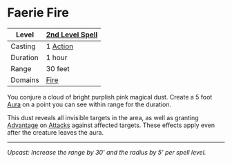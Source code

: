 # Faerie Fire

| Level    | [2nd Level Spell](2nd%20Level%20Spells.md)          |
| -------- | --------------------------------------------------- |
| Casting  | 1 [Action](../../../../Game%20Procedures/Action.md) |
| Duration | 1 hour                                              |
| Range    | 30 feet                                             |
| Domains  | [Fire](../../../Spell%20Domains/Fire.md)            |

You conjure a cloud of bright purplish pink magical dust. Create a 5 foot [Aura](../../Areas%20of%20Effect/Aura.md) on a point you can see within range for the duration.

This dust reveals all invisible targets in the area, as well as granting [Advantage](../../../../Game%20Procedures/Dice%20Rolls/Advantage.md) on [Attacks](../../../../Game%20Procedures/Attack.md) against affected targets. These effects apply even after the creature leaves the aura.

---
*Upcast: Increase the range by 30' and the radius by 5' per spell level.*
